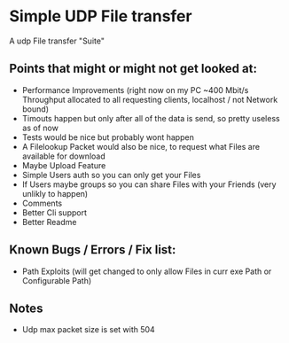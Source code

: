 # Simple UDP File transfer

A udp File transfer "Suite"

## Points that might or might not get looked at:
- Performance Improvements (right now on my PC ~400 Mbit/s Throughput allocated to all requesting clients, localhost / not Network bound)
- Timouts happen but only after all of the data is send, so pretty useless as of now
- Tests would be nice but probably wont happen
- A Filelookup Packet would also be nice, to request what Files are available for download
- Maybe Upload Feature
- Simple Users auth so you can only get your Files
- If Users maybe groups so you can share Files with your Friends (very unlikly to happen)
- Comments
- Better Cli support
- Better Readme

## Known Bugs / Errors / Fix list:
- Path Exploits (will get changed to only allow Files in curr exe Path or Configurable Path)

## Notes
- Udp max packet size is set with 504
